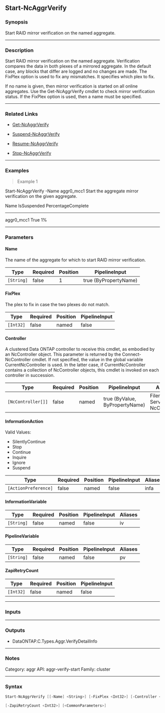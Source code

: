 Start-NcAggrVerify
------------------

### Synopsis
Start RAID mirror verification on the named aggregate.

---

### Description

Start RAID mirror verification on the named aggregate. Verification compares the data in both plexes of a mirrored aggregate.  In the default case, any blocks that differ are logged and no changes are made. The FixPlex option is used to fix any mismatches. It specifies which plex to fix.

If no name is given, then mirror verification is started on all online aggregates.  Use the Get-NcAggrVerify cmdlet to check mirror verification status. If the FixPlex option is used, then a name must be specified.

---

### Related Links
* [Get-NcAggrVerify](Get-NcAggrVerify)

* [Suspend-NcAggrVerify](Suspend-NcAggrVerify)

* [Resume-NcAggrVerify](Resume-NcAggrVerify)

* [Stop-NcAggrVerify](Stop-NcAggrVerify)

---

### Examples
> Example 1

Start-NcAggrVerify -Name aggr0_mcc1
Start the aggregate mirror verification on the given aggregate.

Name                        IsSuspended       PercentageComplete
----                        -----------       ------------------
aggr0_mcc1                      True                          1%

---

### Parameters
#### **Name**
The name of the aggregate for which to start RAID mirror verification.

|Type      |Required|Position|PipelineInput        |
|----------|--------|--------|---------------------|
|`[String]`|false   |1       |true (ByPropertyName)|

#### **FixPlex**
The plex to fix in case the two plexes do not match.

|Type     |Required|Position|PipelineInput|
|---------|--------|--------|-------------|
|`[Int32]`|false   |named   |false        |

#### **Controller**
A clustered Data ONTAP controller to receive this cmdlet, as embodied by an NcController object.  This parameter is returned by the Connect-NcController cmdlet.  If not specified, the value in the global variable CurrentNcController is used.  In the latter case, if CurrentNcController contains a collection of NcController objects, this cmdlet is invoked on each controller in succession.

|Type              |Required|Position|PipelineInput                 |Aliases                          |
|------------------|--------|--------|------------------------------|---------------------------------|
|`[NcController[]]`|false   |named   |true (ByValue, ByPropertyName)|Filer<br/>Server<br/>NcController|

#### **InformationAction**

Valid Values:

* SilentlyContinue
* Stop
* Continue
* Inquire
* Ignore
* Suspend

|Type                |Required|Position|PipelineInput|Aliases|
|--------------------|--------|--------|-------------|-------|
|`[ActionPreference]`|false   |named   |false        |infa   |

#### **InformationVariable**

|Type      |Required|Position|PipelineInput|Aliases|
|----------|--------|--------|-------------|-------|
|`[String]`|false   |named   |false        |iv     |

#### **PipelineVariable**

|Type      |Required|Position|PipelineInput|Aliases|
|----------|--------|--------|-------------|-------|
|`[String]`|false   |named   |false        |pv     |

#### **ZapiRetryCount**

|Type     |Required|Position|PipelineInput|
|---------|--------|--------|-------------|
|`[Int32]`|false   |named   |false        |

---

### Inputs

---

### Outputs
* DataONTAP.C.Types.Aggr.VerifyDetailInfo

---

### Notes
Category: aggr
API: aggr-verify-start
Family: cluster

---

### Syntax
```PowerShell
Start-NcAggrVerify [[-Name] <String>] [-FixPlex <Int32>] [-Controller <NcController[]>] [-InformationAction <ActionPreference>] [-InformationVariable <String>] [-PipelineVariable <String>] 
```
```PowerShell
[-ZapiRetryCount <Int32>] [<CommonParameters>]
```
